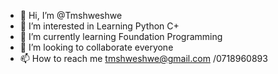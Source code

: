 - 👋 Hi, I’m @Tmshweshwe
- 👀 I’m interested in Learning Python C+
- 🌱 I’m currently learning Foundation Programming
- 💞️ I’m looking to collaborate everyone
- 📫 How to reach me tmshweshwe@gmail.com /0718960893

<!---
Tmshweshwe/Tmshweshwe is a ✨ special ✨ repository because its `README.md` (this file) appears on your GitHub profile.
You can click the Preview link to take a look at your changes.
--->
